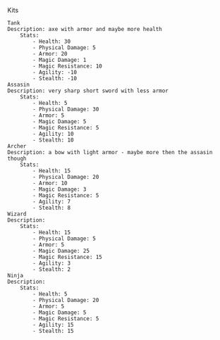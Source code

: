 Kits

	Tank 	
	Description: axe with armor and maybe more health
		Stats:
			- Health: 30
			- Physical Damage: 5
			- Armor: 20
			- Magic Damage: 1
			- Magic Resistance: 10
			- Agility: -10
			- Stealth: -10
	Assasin
	Description: very sharp short sword with less armor
		Stats:
			- Health: 5
			- Physical Damage: 30
			- Armor: 5
			- Magic Damage: 5
			- Magic Resistance: 5
			- Agility: 10
			- Stealth: 10
	Archer
	Description: a bow with light armor - maybe more then the assasin though
		Stats:
			- Health: 15
			- Physical Damage: 20
			- Armor: 10
			- Magic Damage: 3
			- Magic Resistance: 5
			- Agility: 7
			- Stealth: 8
	Wizard
	Description:
		Stats:
			- Health: 15
			- Physical Damage: 5
			- Armor: 5
			- Magic Damage: 25
			- Magic Resistance: 15
			- Agility: 3
			- Stealth: 2
	Ninja
	Description:
		Stats:
			- Health: 5
			- Physical Damage: 20
			- Armor: 5
			- Magic Damage: 5
			- Magic Resistance: 5
			- Agility: 15
			- Stealth: 15
			
			
